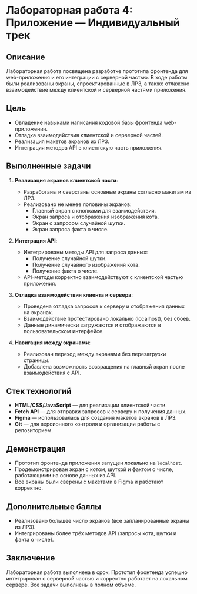 # Лабораторная работа 4: Приложение — Индивидуальный трек

## Описание
Лабораторная работа посвящена разработке прототипа фронтенда для web-приложения и его интеграции с серверной частью. В ходе работы были реализованы экраны, спроектированные в ЛР3, а также отлажено взаимодействие между клиентской и серверной частями приложения.

## Цель
- Овладение навыками написания кодовой базы фронтенда web-приложения.
- Отладка взаимодействия клиентской и серверной частей.
- Реализация макетов экранов из ЛР3.
- Интеграция методов API в клиентскую часть приложения.

## Выполненные задачи
1. **Реализация экранов клиентской части**:
   - Разработаны и сверстаны основные экраны согласно макетам из ЛР3.
   - Реализовано не менее половины экранов:
     - Главный экран с кнопками для взаимодействия.
     - Экран запроса и отображения изображения кота.
     - Экран с запросом случайной шутки.
     - Экран запроса факта о числе.

2. **Интеграция API**:
   - Интегрированы методы API для запроса данных:
     - Получение случайной шутки.
     - Получение случайного изображения кота.
     - Получение факта о числе.
   - API-методы корректно взаимодействуют с клиентской частью приложения.

3. **Отладка взаимодействия клиента и сервера**:
   - Проведена отладка запросов к серверу и отображения данных на экранах.
   - Взаимодействие протестировано локально (localhost), без сбоев.
   - Данные динамически загружаются и отображаются в пользовательском интерфейсе.

4. **Навигация между экранами**:
   - Реализован переход между экранами без перезагрузки страницы.
   - Добавлена возможность возвращения на главный экран после взаимодействия с API.

## Стек технологий
- **HTML/CSS/JavaScript** — для реализации клиентской части.
- **Fetch API** — для отправки запросов к серверу и получения данных.
- **Figma** — использовалась для создания макетов экранов в ЛР3.
- **Git** — для версионного контроля и организации работы с репозиторием.

## Демонстрация
- Прототип фронтенда приложения запущен локально на `localhost`.
- Продемонстрирован экран с котом, шуткой и фактом о числе, работающими на основе данных из API.
- Все экраны были сверены с макетами в Figma и работают корректно.

## Дополнительные баллы
- Реализовано большее число экранов (все запланированные экраны из ЛР3).
- Интегрированы более трёх методов API (запросы кота, шутки и факта о числе).

## Заключение
Лабораторная работа выполнена в срок. Прототип фронтенда успешно интегрирован с серверной частью и корректно работает на локальном сервере. Все задачи выполнены в полном объеме.

